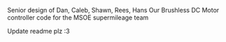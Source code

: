 Senior design of Dan, Caleb, Shawn, Rees, Hans
Our Brushless DC Motor controller code for the MSOE supermileage team

Update readme plz :3
